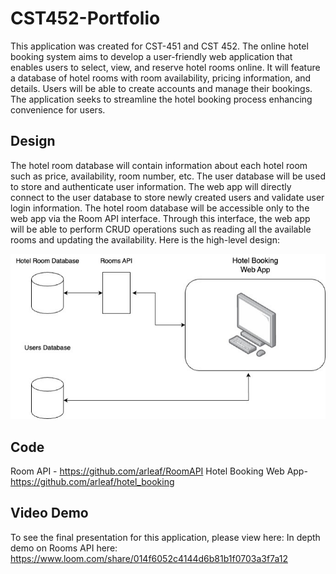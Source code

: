 # CST452-Portfolio

This application was created for CST-451 and CST 452. The online hotel booking system aims to develop a user-friendly web application that enables users to select, view, and reserve hotel rooms online. It will feature a database of hotel rooms with room availability, pricing information, and details. Users will be able to create accounts and manage their bookings. The application seeks to streamline the hotel booking process enhancing convenience for users.

## Design
The hotel room database will contain information about each hotel room such as price, availability, room number, etc. The user database will be used to store and authenticate user information. The web app will directly connect to the user database to store newly created users and validate user login information. The hotel room database will be accessible only to the web app via the Room API interface. Through this interface, the web app will be able to perform CRUD operations such as reading all the available rooms and updating the availability. Here is the high-level design:

![Design](Image/solution_design.jpg)

## Code
Room API - https://github.com/arleaf/RoomAPI
Hotel Booking Web App- https://github.com/arleaf/hotel_booking

## Video Demo
To see the final presentation for this application, please view here:
In depth demo on Rooms API here: https://www.loom.com/share/014f6052c4144d6b81b1f0703a3f7a12
